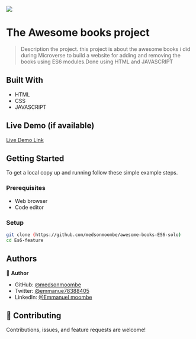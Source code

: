 ![](https://img.shields.io/badge/Microverse-blueviolet)

# The Awesome books project




> Description the project.
> this project is about the awesome books i did during Microverse to build a website for adding and removing the books using ES6 modules.Done using HTML and JAVASCRIPT


## Built With

- HTML
- CSS
- JAVASCRIPT

## Live Demo (if available)

[Live Demo Link](https://medsonmoombe.github.io/awesome-books-ES6-solo/)



## Getting Started


To get a local copy up and running follow these simple example steps.

### Prerequisites

- Web browser
- Code editor

### Setup
```bash
git clone (https://github.com/medsonmoombe/awesome-books-ES6-solo)
cd Es6-feature
```



## Authors

👤 **Author**

- GitHub: [@medsonmoombe](https://github.com/medsonmoombe)
- Twitter: [@emmanue78388405](https://twitter.com/@emmanue78388405)
- LinkedIn: [@Emmanuel moombe](https://www.linkedin.com/in/emmanuel-moombe-821918230/)

## 🤝 Contributing

Contributions, issues, and feature requests are welcome!
